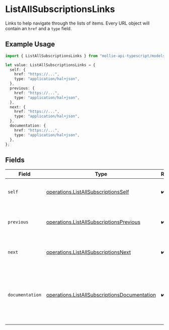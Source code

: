 # ListAllSubscriptionsLinks

Links to help navigate through the lists of items. Every URL object will contain an `href` and a `type` field.

## Example Usage

```typescript
import { ListAllSubscriptionsLinks } from "mollie-api-typescript/models/operations";

let value: ListAllSubscriptionsLinks = {
  self: {
    href: "https://...",
    type: "application/hal+json",
  },
  previous: {
    href: "https://...",
    type: "application/hal+json",
  },
  next: {
    href: "https://...",
    type: "application/hal+json",
  },
  documentation: {
    href: "https://...",
    type: "application/hal+json",
  },
};
```

## Fields

| Field                                                                                                        | Type                                                                                                         | Required                                                                                                     | Description                                                                                                  |
| ------------------------------------------------------------------------------------------------------------ | ------------------------------------------------------------------------------------------------------------ | ------------------------------------------------------------------------------------------------------------ | ------------------------------------------------------------------------------------------------------------ |
| `self`                                                                                                       | [operations.ListAllSubscriptionsSelf](../../models/operations/listallsubscriptionsself.md)                   | :heavy_check_mark:                                                                                           | The URL to the current set of items.                                                                         |
| `previous`                                                                                                   | [operations.ListAllSubscriptionsPrevious](../../models/operations/listallsubscriptionsprevious.md)           | :heavy_check_mark:                                                                                           | The previous set of items, if available.                                                                     |
| `next`                                                                                                       | [operations.ListAllSubscriptionsNext](../../models/operations/listallsubscriptionsnext.md)                   | :heavy_check_mark:                                                                                           | The next set of items, if available.                                                                         |
| `documentation`                                                                                              | [operations.ListAllSubscriptionsDocumentation](../../models/operations/listallsubscriptionsdocumentation.md) | :heavy_check_mark:                                                                                           | In v2 endpoints, URLs are commonly represented as objects with an `href` and `type` field.                   |